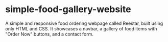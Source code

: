 # simple-food-gallery-website
A simple and responsive food ordering webpage called Reestar, built using only HTML and CSS. It showcases a navbar, a gallery of food items with "Order Now" buttons, and a contact form.
